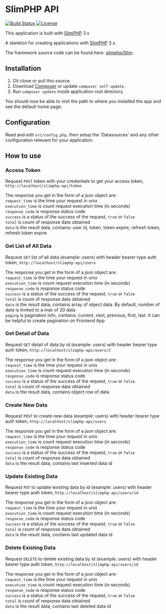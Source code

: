 # SlimPHP API

[![Build Status](https://travis-ci.org/slimphp/Slim.svg?branch=3.x)](https://github.com/slimphp/Slim/tree/3.x)
[![License](https://poser.pugx.org/slim/slim/license)](https://packagist.org/packages/slim/slim)

This application is built with [SlimPHP](https://www.slimframework.com) 3.x

A skeleton for creating applications with [SlimPHP](https://www.slimframework.com) 3.x.

The framework source code can be found here: [slimphp/Slim](https://github.com/slimphp/Slim).

## Installation

1. Git clone or pull this source.
2. Download [Composer](http://getcomposer.org/doc/00-intro.md) or update `composer self-update`.
3. Run `composer update` inside application root directory.

You should now be able to visit the path to where you installed the app and see the default home page.

## Configuration

Read and edit `src/config.php`, then setup the 'Datasources' and any other
configuration relevant for your application.

## How to use

### Access Token

Request `POST` token with your credentials to get your access token, `http://localhost/slimphp-api/token`

The response you get in the form of a json object are:<br />
`request_time` is the time your request in unix<br />
`execution_time` is count request execution time (in seconds)<br />
`response_code` is response status code<br />
`success` is a status of the success of the request, `true` or `false`<br />
`total` is count of response data obtained<br />
`data` is the result data, contains: user id, token, token expire, refresh token, refresh token expire<br />

### Get List of All Data

Request `GET` list of all data (example: users) with header bearer type auth token, `http://localhost/slimphp-api/users`

The response you get in the form of a json object are:<br />
`request_time` is the time your request in unix<br />
`execution_time` is count request execution time (in seconds)<br />
`response_code` is response status code<br />
`success` is a status of the success of the request, `true` or `false`<br />
`total` is count of response data obtained<br />
`data` is the result data, contains array of object data. By default, number of data is limited to a max of 20 data<br />
`paging` is pagination info, contains: current, next, previous, first, last. It can be helpful to create pagination on Frontend App<br />

### Get Detail of Data

Request `GET` detail of data by id (example: users) with header bearer type auth token, `http://localhost/slimphp-api/users/2`

The response you get in the form of a json object are:<br />
`request_time` is the time your request in unix<br />
`execution_time` is count request execution time (in seconds)<br />
`response_code` is response status code<br />
`success` is a status of the success of the request, `true` or `false`<br />
`total` is count of response data obtained<br />
`data` is the result data, contains object row of data<br />

### Create New Data

Request `POST` to create new data (example: users) with header bearer type auth token, `http://localhost/slimphp-api/users`

The response you get in the form of a json object are:<br />
`request_time` is the time your request in unix<br />
`execution_time` is count request execution time (in seconds)<br />
`response_code` is response status code<br />
`success` is a status of the success of the request, `true` or `false`<br />
`total` is count of response data obtained<br />
`data` is the result data, contains last inserted data id<br />

### Update Existing Data

Request `PUT` to update existing data by id (example: users) with header bearer type auth token, `http://localhost/slimphp-api/users/id`

The response you get in the form of a json object are:<br />
`request_time` is the time your request in unix<br />
`execution_time` is count request execution time (in seconds)<br />
`response_code` is response status code<br />
`success` is a status of the success of the request, `true` or `false`<br />
`total` is count of response data obtained<br />
`data` is the result data, contains last updated data id<br />

### Delete Existing Data

Request `DELETE` to delete existing data by id (example: users) with header bearer type auth token, `http://localhost/slimphp-api/users/id`

The response you get in the form of a json object are:<br />
`request_time` is the time your request in unix<br />
`execution_time` is count request execution time (in seconds)<br />
`response_code` is response status code<br />
`success` is a status of the success of the request, `true` or `false`<br />
`total` is count of response data obtained<br />
`data` is the result data, contains last deleted data id<br />